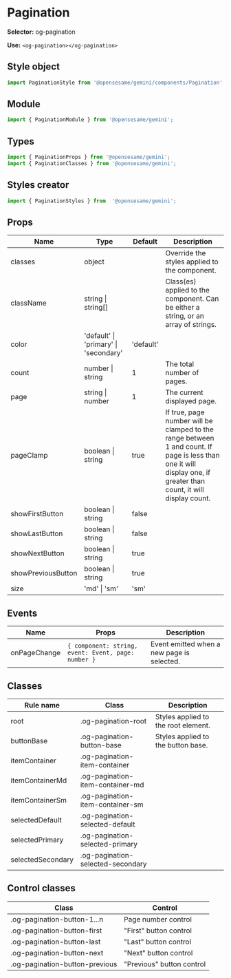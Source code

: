 # Pagination

**Selector:**
og-pagination

**Use:**
`<og-pagination></og-pagination>`

## Style object
```javascript
import PaginationStyle from '@opensesame/gemini/components/Pagination';
```

## Module
```javascript
import { PaginationModule } from '@opensesame/gemini';
```

## Types
```javascript
import { PaginationProps } from '@opensesame/gemini';
import { PaginationClasses } from '@opensesame/gemini';
```

## Styles creator
```javascript
import { PaginationStyles } from  '@opensesame/gemini';
```

## Props
Name | Type | Default | Description
---- | ---- | ------- | -----------
classes | object | | Override the styles applied to the component.
className | string &#124; string[] | | Class(es) applied to the component. Can be either a string, or an array of strings.
color | 'default' &#124; 'primary' &#124; 'secondary' | 'default' |
count | number &#124; string | 1 | The total number of pages.
page | string &#124; number | 1 | The current displayed page.
pageClamp | boolean &#124; string | true | If true, page number will be clamped to the range between 1 and count. If page is less than one it will display one, if greater than count, it will display count.
showFirstButton | boolean &#124; string | false |
showLastButton | boolean &#124; string | false |
showNextButton | boolean &#124; string | true |
showPreviousButton | boolean &#124; string | true |
size | 'md' &#124; 'sm' | 'sm' |

## Events
Name | Props | Description
---- | ----- | -----------
onPageChange | `{ component: string, event: Event, page: number }` | Event emitted when a new page is selected.

## Classes
Rule name | Class | Description
--------- | ----- | -----------
root | .og-pagination-root | Styles applied to the root element.
buttonBase | .og-pagination-button-base | Styles applied to the button base.
itemContainer | .og-pagination-item-container |
itemContainerMd | .og-pagination-item-container-md |
itemContainerSm | .og-pagination-item-container-sm |
selectedDefault | .og-pagination-selected-default |
selectedPrimary | .og-pagination-selected-primary |
selectedSecondary | .og-pagination-selected-secondary |

## Control classes
Class | Control
----- | -------
.og-pagination-button-1...n | Page number control
.og-pagination-button-first | "First" button control
.og-pagination-button-last | "Last" button control
.og-pagination-button-next | "Next" button control
.og-pagination-button-previous | "Previous" button control
